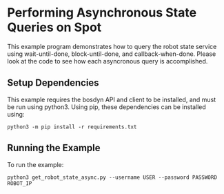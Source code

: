 <!--
Copyright (c) 2021 Boston Dynamics, Inc.  All rights reserved.

Downloading, reproducing, distributing or otherwise using the SDK Software
is subject to the terms and conditions of the Boston Dynamics Software
Development Kit License (20191101-BDSDK-SL).
-->

# Performing Asynchronous State Queries on Spot

This example program demonstrates how to query the robot state service using wait-until-done, block-until-done, and callback-when-done. Please look at the code to see how each asyncronous query is accomplished.

## Setup Dependencies
This example requires the bosdyn API and client to be installed, and must be run using python3. Using pip, these dependencies can be installed using:

```
python3 -m pip install -r requirements.txt
```

## Running the Example
To run the example:
```
python3 get_robot_state_async.py --username USER --password PASSWORD ROBOT_IP
```
